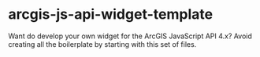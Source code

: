 # arcgis-js-api-widget-template
Want do develop your own widget for the ArcGIS JavaScript API 4.x? Avoid creating all the boilerplate by starting with this set of files.
